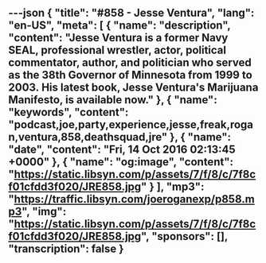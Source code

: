 ---json
{
  "title": "#858 - Jesse Ventura",
  "lang": "en-US",
  "meta": [
    {
      "name": "description",
      "content": "Jesse Ventura is a former Navy SEAL, professional wrestler, actor, political commentator, author, and politician who served as the 38th Governor of Minnesota from 1999 to 2003. His latest book, Jesse Ventura's Marijuana Manifesto, is available now."
    },
    {
      "name": "keywords",
      "content": "podcast,joe,party,experience,jesse,freak,rogan,ventura,858,deathsquad,jre"
    },
    {
      "name": "date",
      "content": "Fri, 14 Oct 2016 02:13:45 +0000"
    },
    {
      "name": "og:image",
      "content": "https://static.libsyn.com/p/assets/7/f/8/c/7f8cf01cfdd3f020/JRE858.jpg"
    }
  ],
  "mp3": "https://traffic.libsyn.com/joeroganexp/p858.mp3",
  "img": "https://static.libsyn.com/p/assets/7/f/8/c/7f8cf01cfdd3f020/JRE858.jpg",
  "sponsors": [],
  "transcription": false
}
---
<episode-header />

<timemark seconds="0" />

<transcribe-call-to-action />

<episode-footer />